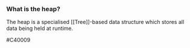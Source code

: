 ### What is the heap?
The heap is a specialised [[Tree]]-based data structure which stores all data being held at runtime.

#C40009 